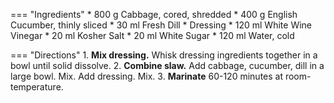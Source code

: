 === "Ingredients"
    * 800 g Cabbage, cored, shredded
    * 400 g English Cucumber, thinly sliced
    * 30 ml Fresh Dill
    * Dressing
        * 120 ml White Wine Vinegar
        * 20 ml Kosher Salt
        * 20 ml White Sugar
        * 120 ml Water, cold

=== "Directions"
    1. **Mix dressing.** Whisk dressing ingredients together in a bowl until solid dissolve.
    2. **Combine slaw.** Add cabbage, cucumber, dill in a large bowl. Mix. Add dressing. Mix.
    3. **Marinate** 60-120 minutes at room-temperature.

[^1]: {{ cite.perelman_the_smitten_kitchen_cookbook }}

